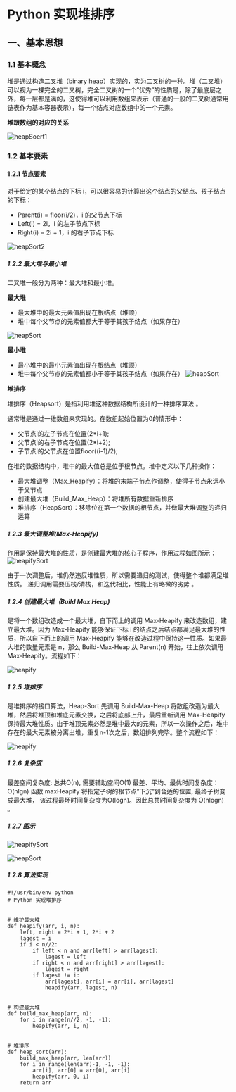 # Python 实现堆排序
## 一、基本思想

### 1.1 基本概念

堆是通过构造二叉堆（binary heap）实现的，实为二叉树的一种。堆（二叉堆）可以视为一棵完全的二叉树，完全二叉树的一个“优秀”的性质是，除了最底层之外，每一层都是满的，这使得堆可以利用数组来表示（普通的一般的二叉树通常用链表作为基本容器表示），每一个结点对应数组中的一个元素。

**堆跟数组的对应的关系**

![heapSoert1](../images/heapifySort1.png)


### 1.2 基本要素
#### 1.2.1 节点要素
对于给定的某个结点的下标 i，可以很容易的计算出这个结点的父结点、孩子结点的下标：

+ Parent(i) = floor(i/2)，i 的父节点下标
+ Left(i) = 2i，i 的左子节点下标
+ Right(i) = 2i + 1，i 的右子节点下标

![heapSort2](../images/heapifySort2.png)

##### 1.2.2 最大堆与最小堆

二叉堆一般分为两种：最大堆和最小堆。


**最大堆**
+ 最大堆中的最大元素值出现在根结点（堆顶）
+ 堆中每个父节点的元素值都大于等于其孩子结点（如果存在）

![heapSort](../images/heapifySort3.png)


**最小堆**

+ 最小堆中的最小元素值出现在根结点（堆顶）
+ 堆中每个父节点的元素值都小于等于其孩子结点（如果存在）
![heapSort](../images/heapifySort4.png)

**堆排序**

堆排序（Heapsort）是指利用堆这种数据结构所设计的一种排序算法 。

通常堆是通过一维数组来实现的。在数组起始位置为0的情形中：

+ 父节点i的左子节点在位置(2*i+1);
+ 父节点i的右子节点在位置(2*i+2);
+ 子节点i的父节点在位置floor((i-1)/2);

在堆的数据结构中，堆中的最大值总是位于根节点。堆中定义以下几种操作：

+ 最大堆调整（Max_Heapify）：将堆的末端子节点作调整，使得子节点永远小于父节点
+ 创建最大堆（Build_Max_Heap）：将堆所有数据重新排序
+ 堆排序（HeapSort）：移除位在第一个数据的根节点，并做最大堆调整的递归运算

##### 1.2.3 最大调整堆(Max-Heapify)
作用是保持最大堆的性质，是创建最大堆的核心子程序，作用过程如图所示：
![heapifySort](../images/heapifySort5.png)

由于一次调整后，堆仍然违反堆性质，所以需要递归的测试，使得整个堆都满足堆性质。
递归调用需要压栈/清栈，和迭代相比，性能上有略微的劣势 。



##### 1.2.4 创建最大堆（Build Max Heap)

是将一个数组改造成一个最大堆，自下而上的调用 Max-Heapify 来改造数组，建立最大堆。因为 Max-Heapify 能够保证下标 i 的结点之后结点都满足最大堆的性质，所以自下而上的调用 Max-Heapify 能够在改造过程中保持这一性质。如果最大堆的数量元素是 n，那么 Build-Max-Heap 从 Parent(n) 开始，往上依次调用 Max-Heapify。流程如下：


![heapify](../images/heapifySort6.png)

##### 1.2.5 堆排序

是堆排序的接口算法，Heap-Sort 先调用 Build-Max-Heap 将数组改造为最大堆，然后将堆顶和堆底元素交换，之后将底部上升，最后重新调用 Max-Heapify 保持最大堆性质。由于堆顶元素必然是堆中最大的元素，所以一次操作之后，堆中存在的最大元素被分离出堆，重复n-1次之后，数组排列完毕。整个流程如下：

![heapify](../images/heapifySort7.png)



##### 1.2.6 复杂度

最差空间复杂度: 总共О(n), 需要辅助空间O(1)
最差、平均、最优时间复杂度：O(nlgn)
函数 maxHeapify 将指定子树的根节点”下沉”到合适的位置, 最终子树变成最大堆， 该过程最坏时间复杂度为O(logn)。因此总共时间复杂度为 O(nlogn) 。


##### 1.2.7 图示
![heapifySort](../images/heapifySort.png)

![heapSort](../images/heap_sort.gif)

##### 1.2.8 算法实现

```
#!/usr/bin/env python
# Python 实现堆排序


# 维护最大堆
def heapify(arr, i, n):
    left, right = 2*i + 1, 2*i + 2
    lagest = i
    if i < n//2:
        if left < n and arr[left] > arr[lagest]:
            lagest = left
        if right < n and arr[right] > arr[lagest]:
            lagest = right
        if lagest != i:
            arr[lagest], arr[i] = arr[i], arr[lagest]
            heapify(arr, lagest, n)


# 构建最大堆
def build_max_heap(arr, n):
    for i in range(n//2, -1, -1):
        heapify(arr, i, n)


# 堆排序
def heap_sort(arr):
    build_max_heap(arr, len(arr))
    for i in range(len(arr)-1, -1, -1):
        arr[i], arr[0] = arr[0], arr[i]
        heapify(arr, 0, i)
    return arr

```

